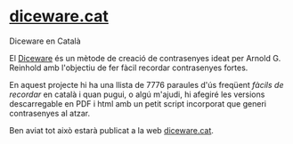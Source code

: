 # [diceware.cat](http://diceware.cat/)

Diceware en Català

El [Diceware](http://www.diceware.com/) és un mètode de creació de contrasenyes ideat per
Arnold G. Reinhold amb l'objectiu de fer fàcil recordar contrasenyes fortes.

En aquest projecte hi ha una llista de 7776 paraules d'ús freqüent *fàcils de recordar* en català i quan pugui, o algú m'ajudi, hi afegiré les versions descarregable en PDF i html amb un petit script incorporat que generi contrasenyes al atzar.

Ben aviat tot això estarà publicat a la web [diceware.cat](http://diceware.cat/).

